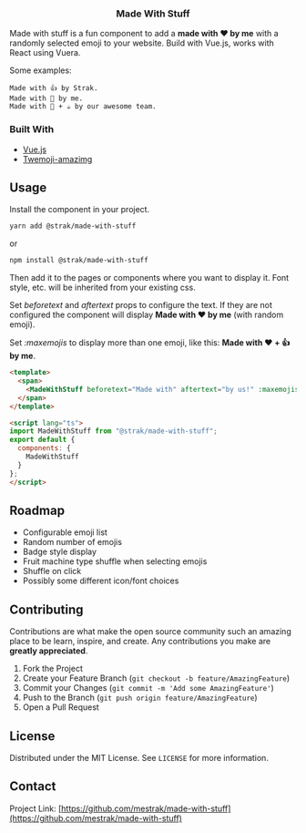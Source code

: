 <!-- PROJECT SHIELDS -->
<!--
*** I'm using markdown "reference style" links for readability.
*** Reference links are enclosed in brackets [ ] instead of parentheses ( ).
*** See the bottom of this document for the declaration of the reference variables
*** for contributors-url, forks-url, etc. This is an optional, concise syntax you may use.
*** https://www.markdownguide.org/basic-syntax/#reference-style-links
-->

<!-- [![Contributors][contributors-shield]][contributors-url]
[![Forks][forks-shield]][forks-url]
[![Stargazers][stars-shield]][stars-url]
[![Issues][issues-shield]][issues-url]
[![MIT License][license-shield]][license-url]
[![LinkedIn][linkedin-shield]][linkedin-url]-->




  <h3 align="center">Made With Stuff</h3>

Made with stuff is a fun component to add a **made with ❤ by me** with a randomly selected emoji to your website. Build with Vue.js, works with React using Vuera.

Some examples:

    Made with 👍 by Strak.
    Made with 💚 by me.
    Made with 🍕 + ☕ by our awesome team.


### Built With

* [Vue.js](https://vuejs.org)
* [Twemoji-amazimg](https://github.com/SebastianAigner/twemoji-amazing)


<!-- USAGE EXAMPLES -->
## Usage
Install the component in your project.


```sh
yarn add @strak/made-with-stuff
```
or
```sh
npm install @strak/made-with-stuff
```

Then add it to the pages or components where you want to display it. Font style, etc. will be inherited from your existing css.

Set *beforetext* and *aftertext* props to configure the text. If they are not configured the component will display **Made with ❤ by me** (with random emoji).

Set *:maxemojis* to display more than one emoji, like this: **Made with ❤ + 👍 by me**.

```html
<template>
  <span>
    <MadeWithStuff beforetext="Made with" aftertext="by us!" :maxemojis="3"></MadeWithStuffVue>
  </span>
</template>

<script lang="ts">
import MadeWithStuff from "@strak/made-with-stuff";
export default {
  components: {
    MadeWithStuff
  }
};
</script>
```

<!-- ROADMAP -->
## Roadmap
- Configurable emoji list
- Random number of emojis
- Badge style display
- Fruit machine type shuffle when selecting emojis
- Shuffle on click
- Possibly some different icon/font choices

<!-- CONTRIBUTING -->
## Contributing

Contributions are what make the open source community such an amazing place to be learn, inspire, and create. Any contributions you make are **greatly appreciated**.

1. Fork the Project
2. Create your Feature Branch (`git checkout -b feature/AmazingFeature`)
3. Commit your Changes (`git commit -m 'Add some AmazingFeature'`)
4. Push to the Branch (`git push origin feature/AmazingFeature`)
5. Open a Pull Request



<!-- LICENSE -->
## License

Distributed under the MIT License. See `LICENSE` for more information.



<!-- CONTACT -->
## Contact

<!-- Your Name - [@twitter_handle](https://twitter.com/twitter_handle) - email -->

Project Link: [https://github.com/mestrak/made-with-stuff](https://github.com/mestrak/made-with-stuff)


<!-- MARKDOWN LINKS & IMAGES -->
<!-- https://www.markdownguide.org/basic-syntax/#reference-style-links -->
[contributors-shield]: https://img.shields.io/github/contributors/mestrak/made-with-stuff.svg?style=flat-square
[contributors-url]: https://github.com/mestrak/made-with-stuff/graphs/contributors
[forks-shield]: https://img.shields.io/github/forks/mestrak/made-with-stuff.svg?style=flat-square
[forks-url]: https://github.com/mestrak/made-with-stuff/network/members
[stars-shield]: https://img.shields.io/github/stars/mestrak/made-with-stuff.svg?style=flat-square
[stars-url]: https://github.com/mestrak/made-with-stuff/stargazers
[issues-shield]: https://img.shields.io/github/issues/mestrak/made-with-stuff.svg?style=flat-square
[issues-url]: https://github.com/mestrak/made-with-stuff/issues
[license-shield]: https://img.shields.io/github/license/mestrak/made-with-stuff.svg?style=flat-square
[license-url]: https://github.com/mestrak/made-with-stuff/blob/master/LICENSE.txt
[linkedin-shield]: https://img.shields.io/badge/-LinkedIn-black.svg?style=flat-square&logo=linkedin&colorB=555
[linkedin-url]: https://linkedin.com/in/james-strachan-1017361/
